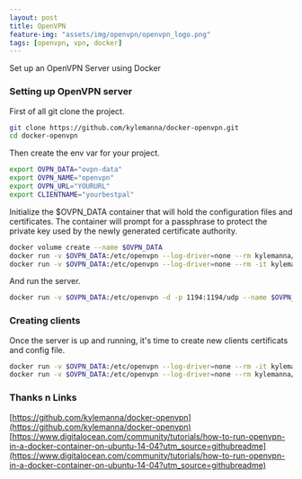 ```yaml
---
layout: post
title: OpenVPN
feature-img: "assets/img/openvpn/openvpn_logo.png"
tags: [openvpn, vpn, docker]
---
```



Set up an OpenVPN Server using Docker

### Setting up OpenVPN server
First of all git clone the project.
```bash
git clone https://github.com/kylemanna/docker-openvpn.git
cd docker-openvpn
```

Then create the env var for your project.
```bash
export OVPN_DATA="ovpn-data"
export OVPN_NAME="openvpn"
export OVPN_URL="YOURURL"
export CLIENTNAME="yourbestpal"
```
Initialize the $OVPN_DATA container that will hold the configuration files and certificates. 
The container will prompt for a passphrase to protect the private key used by the newly generated certificate authority.

```bash
docker volume create --name $OVPN_DATA
docker run -v $OVPN_DATA:/etc/openvpn --log-driver=none --rm kylemanna/openvpn ovpn_genconfig -u udp://$OVPN_URL
docker run -v $OVPN_DATA:/etc/openvpn --log-driver=none --rm -it kylemanna/openvpn ovpn_initpki
```
And run the server.
```bash
docker run -v $OVPN_DATA:/etc/openvpn -d -p 1194:1194/udp --name $OVPN_NAME --cap-add=NET_ADMIN kylemanna/openvpn
```

### Creating clients
Once the server is up and running, it's time to create new clients certificats and config file.
```bash
docker run -v $OVPN_DATA:/etc/openvpn --log-driver=none --rm -it kylemanna/openvpn easyrsa build-client-full $CLIENTNAME
docker run -v $OVPN_DATA:/etc/openvpn --log-driver=none --rm kylemanna/openvpn ovpn_getclient $CLIENTNAME > $CLIENTNAME.ovpn
```

### Thanks n Links
[https://github.com/kylemanna/docker-openvpn](https://github.com/kylemanna/docker-openvpn)
[https://www.digitalocean.com/community/tutorials/how-to-run-openvpn-in-a-docker-container-on-ubuntu-14-04?utm_source=githubreadme](https://www.digitalocean.com/community/tutorials/how-to-run-openvpn-in-a-docker-container-on-ubuntu-14-04?utm_source=githubreadme)